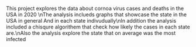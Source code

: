 This project explores the data about cornoa virus cases and deaths in the USA in 2020
\nThe analysis inclueds graphs that showcase the state in the USA in general And in each state indivudually\nIn addition the analysis included a chisqure algorithem that check how likely the cases in each state are.\nAlso the analysis explore the state that on average was the most infected
